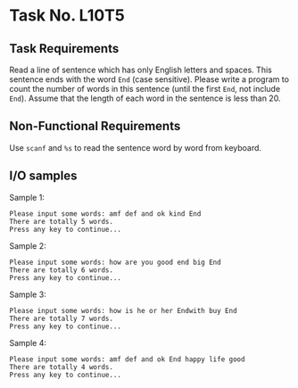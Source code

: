 # Task No. L10T5

## Task Requirements
Read a line of sentence which has only English letters and spaces. This sentence ends with the word `End` (case sensitive). Please write a program to count the number of words in this sentence (until the first `End`, not include `End`). Assume that the length of each word in the sentence is less than 20. 

## Non-Functional Requirements

Use `scanf` and `%s` to read the sentence word by word from keyboard.

## I/O samples

Sample 1:
```
Please input some words: amf def and ok kind End
There are totally 5 words.
Press any key to continue...
```

Sample 2:
```
Please input some words: how are you good end big End
There are totally 6 words.
Press any key to continue...
```

Sample 3:
```
Please input some words: how is he or her Endwith buy End
There are totally 7 words.
Press any key to continue...
```

Sample 4:
```
Please input some words: amf def and ok End happy life good
There are totally 4 words.
Press any key to continue...
```